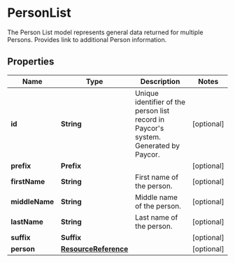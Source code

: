 

# PersonList

The Person List model represents general data returned for multiple Persons. Provides link to additional Person information.             

## Properties

| Name | Type | Description | Notes |
|------------ | ------------- | ------------- | -------------|
|**id** | **String** | Unique identifier of the person list record in Paycor&#39;s system. Generated by Paycor. |  [optional] |
|**prefix** | **Prefix** |  |  [optional] |
|**firstName** | **String** | First name of the person.  |  [optional] |
|**middleName** | **String** | Middle name of the person. |  [optional] |
|**lastName** | **String** | Last name of the person. |  [optional] |
|**suffix** | **Suffix** |  |  [optional] |
|**person** | [**ResourceReference**](ResourceReference.md) |  |  [optional] |




